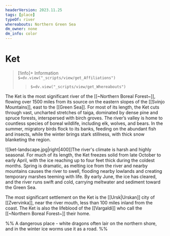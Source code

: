 ```yaml
---
headerVersion: 2023.11.25
tags: [place]
typeOf: river
whereabouts: Northern Green Sea
dm_owner: none
dm_info: color
---
```

# Ket
>[!info]+ Information  
> `$=dv.view("_scripts/view/get_Affiliations")`  
>> `$=dv.view("_scripts/view/get_Whereabouts")`

The Ket is the most significant river of the [[~Northern Boreal Forest~]], flowing over 1500 miles from its source on the eastern slopes of the [[Svinjo Mountains]], east to the [[Green Sea]]. For most of its length, the Ket cuts through vast, uncharted stretches of taiga, dominated by dense pine and spruce forests, interspersed with birch groves. The river’s valley is home to countless species of boreal wildlife, including elk, wolves, and bears. In the summer, migratory birds flock to its banks, feeding on the abundant fish and insects, while the winter brings stark stillness, with thick snow blanketing the region.

![[ket-landscape.jpg|right|400]]The river's climate is harsh and highly seasonal. For much of its length, the Ket freezes solid from late October to early April, with the ice reaching up to four feet thick during the coldest months. Spring is dramatic, as melting ice from the river and nearby mountains causes the river to swell, flooding nearby lowlands and creating temporary marshes teeming with life. By early June, the ice has cleared, and the river runs swift and cold, carrying meltwater and sediment toward the Green Sea.

The most significant settlement on the Ket is the [[Ursk|Urskan]] city of [[Zvervinka]], near the river mouth, less than 100 miles inland from the coast. The Ket is also the lifeblood of the [[Vargaldi]] who call the [[~Northern Boreal Forest~]] their home. 

%% 
A dangerous place - white dragons often lair on the northern shore, and in the winter ice worms use it as a road. 
%%